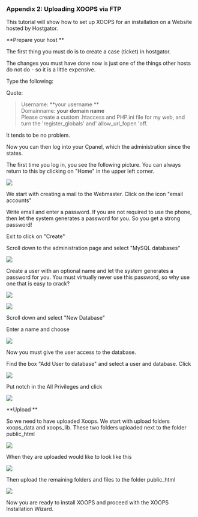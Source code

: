 ### Appendix 2:  Uploading XOOPS via FTP


This tutorial will show how to set up XOOPS for an installation on a Website hosted by Hostgator. 

**Prepare your host **

The first thing you must do is to create a case (ticket) in hostgator. 

The changes you must have done now is just one of the things other hosts do not do - so it is a little expensive. 

Type the following: 

Quote:
>Username: **your username **<br>
>Domainname: **your domain name** <br>
>Please create a custom .htaccess and PHP.ini file for my web, and turn the 'register_globals' and' allow_url_fopen 'off. 

It tends to be no problem. 

Now you can then log into your Cpanel, which the administration since the states. 

The first time you log in, you see the following picture. 
You can always return to this by clicking on "Home" in the upper left corner. 

![](../assets/img_59.jpg) 

We start with creating a mail to the Webmaster. 
Click on the icon "email accounts" 
 

Write email and enter a password. 
If you are not required to use the phone, then let the system generates a password for you. So you get a strong password! 

Exit to click on "Create" 

Scroll down to the administration page and select "MySQL databases" 

![](../assets/img_60.jpg)  

Create a user with an optional name and let the system generates a password for you. 
You must virtually never use this password, so why use one that is easy to crack?

![](../assets/img_61.jpg) 
 
![](../assets/img_62.jpg) 

Scroll down and select "New Database" 

Enter a name and choose 

![](../assets/img_63.jpg)  

Now you must give the user access to the database. 

Find the box "Add User to database" and select a user and database. 
Click 

![](../assets/img_64.jpg)  

Put notch in the All Privileges and click 

![](../assets/img_65.jpg)  
 

**Upload **

So we need to have uploaded Xoops. 
We start with upload folders xoops_data and xoops_lib. 
These two folders uploaded next to the folder public_html 

![](../assets/img_66.jpg)  

When they are uploaded would like to look like this 

![](../assets/img_67.jpg) 

 

Then upload the remaining folders and files to the folder public_html 

![](../assets/img_68.jpg)  

Now you are ready to install XOOPS and proceed with the XOOPS Installation Wizard.


 
